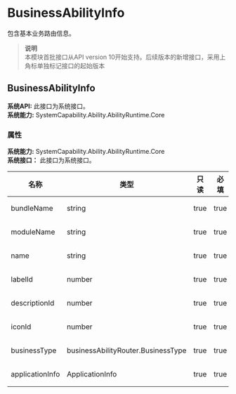 # BusinessAbilityInfo    
包含基本业务路由信息。  
> **说明**   
>本模块首批接口从API version 10开始支持。后续版本的新增接口，采用上角标单独标记接口的起始版本  
    
## BusinessAbilityInfo  
 **系统API:**  此接口为系统接口。  
 **系统能力:**  SystemCapability.Ability.AbilityRuntime.Core    
### 属性    
 **系统能力:**  SystemCapability.Ability.AbilityRuntime.Core    
 **系统接口：** 此接口为系统接口。    
    
| 名称 | 类型 | 只读 | 必填 | 说明 |  
| --------| --------| --------| --------| --------|  
| bundleName | string | true | true | 表示应用程序的bundleName。 |  
| moduleName | string | true | true | 表示应用程序的moduleName。 |  
| name | string | true | true | 业务路由ability名。 |  
| labelId | number | true | true | 模块标签的资源id。 |  
| descriptionId | number | true | true | 描述信息的资源id。 |  
| iconId | number | true | true | 描述ability信息的图标id。 |  
| businessType | businessAbilityRouter.BusinessType | true | true | 标识枚举业务类型。 |  
| applicationInfo | ApplicationInfo | true | true | 应用程序的信息。。 |  
